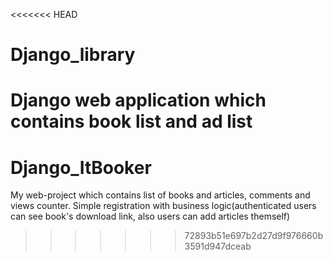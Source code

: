 <<<<<<< HEAD
# Django_library
Django web application which contains book list and ad list
=======
# Django_ItBooker
My web-project which contains list of books and articles, comments and views counter. Simple registration with business logic(authenticated users can see book's download link, also users can add articles themself)
>>>>>>> 72893b51e697b2d27d9f976660b3591d947dceab
